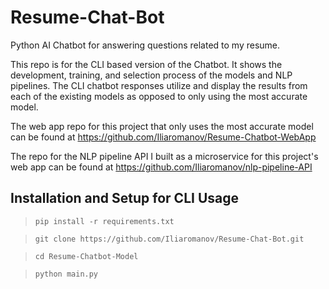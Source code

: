 # Resume-Chat-Bot
Python AI Chatbot for answering questions related to my resume. <!-- utilizing tensorflow keras DNN and sklearn LinearSVC models as well as nltk and spacy for NLP.-->

This repo is for the CLI based version of the Chatbot. It shows the development, training, and selection process of the models and NLP pipelines. The CLI chatbot responses utilize and display the results from each of the existing models as opposed to only using the most accurate model. 

The web app repo for this project that only uses the most accurate model can be found at https://github.com/Iliaromanov/Resume-Chatbot-WebApp

The repo for the NLP pipeline API I built as a microservice for this project's web app can be found at https://github.com/Iliaromanov/nlp-pipeline-API

## Installation and Setup for CLI Usage

> `pip install -r requirements.txt`

> `git clone https://github.com/Iliaromanov/Resume-Chat-Bot.git`

> `cd Resume-Chatbot-Model`

> `python main.py`

